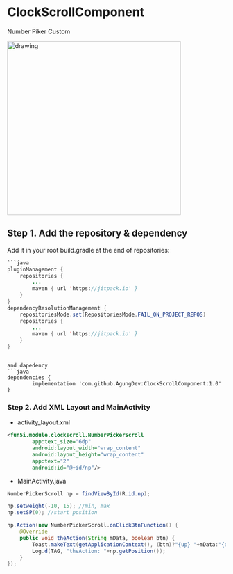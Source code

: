 # ClockScrollComponent
Number Piker Custom

<img src="https://i.ibb.co/Wkf5XjH/ezgif-com-gif-maker-2.gif" alt="drawing" width="400"/>

## Step 1. Add the repository & dependency
Add it in your root build.gradle at the end of repositories:
```java
```java
pluginManagement {
    repositories {
        ...
        maven { url 'https://jitpack.io' }
    }
}
dependencyResolutionManagement {
    repositoriesMode.set(RepositoriesMode.FAIL_ON_PROJECT_REPOS)
    repositories {
        ...
        maven { url 'https://jitpack.io' }
    }
}
```
```

and dapedency
```java
dependencies {
        implementation 'com.github.AgungDev:ClockScrollComponent:1.0'
}
```

### Step 2. Add XML Layout and MainActivity

- activity_layout.xml

```xml
<fun5i.module.clockscroll.NumberPickerScroll
        app:text_size="6dp"
        android:layout_width="wrap_content"
        android:layout_height="wrap_content"
        app:text="2"
        android:id="@+id/np"/>
```

- MainActivity.java

```java
NumberPickerScroll np = findViewById(R.id.np);

np.setweight(-10, 15); //min, max
np.setSP(0); //start position

np.Action(new NumberPickerScroll.onClickBtnFunction() {
    @Override
    public void theAction(String mData, boolean btn) {
        Toast.makeText(getApplicationContext(), (btn)?"{up} "+mData:"{down} "+mData, Toast.LENGTH_SHORT).show();
        Log.d(TAG, "theAction: "+np.getPosition());
    }
});
```
